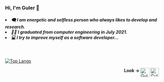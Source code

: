 ### Hi, I'm Guler 🖖

<h5><p > <li> 🗨️ I am energetic and selfless person who always likes to develop and research. <br>
  <li> 👩‍🎓 I graduated from computer engineering in July 2021. <br>
  <li> 💻 I try to improve myself as a software developer...
  </p></h5>
<br/>

[![Top Langs](https://github-readme-stats.vercel.app/api/top-langs/?username=GulerIsk&theme=dark&layout=compact)](https://github.com/GulerIsk/github-readme-stats) 
<br>
<!-- [![GitHub stats](https://github-readme-stats.vercel.app/api?username=GulerIsk&hide=prs,issues,contribs&count_private=true&show_icons=true&theme=dark)](https://github.com/GulerIsk/github-readme-stats) -->

<!--
<a href="https://github.com/GulerIsk?tab=repositories"><img align="left" alt="Python" width="45px" src="https://raw.githubusercontent.com/github/explore/80688e429a7d4ef2fca1e82350fe8e3517d3494d/topics/python/python.png" />
<img align="left" alt="SQL" width="45px" src="https://raw.githubusercontent.com/github/explore/80688e429a7d4ef2fca1e82350fe8e3517d3494d/topics/sql/sql.png"/>
<img align="left" alt="C++" width="40px" src="https://raw.githubusercontent.com/devicons/devicon/master/icons/cplusplus/cplusplus-original.svg" />
<img align="left" alt="C#" width="40px" src="https://camo.githubusercontent.com/10ced26905f5982b9bb8d1e849b95ffa70a289feacfedf4055e6f30990d51a92/68747470733a2f2f692e70696e696d672e636f6d2f6f726967696e616c732f37392f31382f36362f37393138363634343731343765653533663465363564666664663930643132622e706e67" />
<img align="left" alt="HTML5" width="40px" src="https://raw.githubusercontent.com/github/explore/80688e429a7d4ef2fca1e82350fe8e3517d3494d/topics/html/html.png" />
<img align="left" alt="CSS3" width="40px" src="https://raw.githubusercontent.com/github/explore/80688e429a7d4ef2fca1e82350fe8e3517d3494d/topics/css/css.png" />
<img align="left" alt="JavaScript" width="35px" src="https://raw.githubusercontent.com/github/explore/80688e429a7d4ef2fca1e82350fe8e3517d3494d/topics/javascript/javascript.png" /></a>
<img align="left" alt="Git" width="45px" src="https://raw.githubusercontent.com/github/explore/80688e429a7d4ef2fca1e82350fe8e3517d3494d/topics/git/git.png" />
<img align="left" alt="Visual Studio Code" width="35px" src="https://raw.githubusercontent.com/github/explore/80688e429a7d4ef2fca1e82350fe8e3517d3494d/topics/visual-studio-code/visual-studio-code.png" /></a>
<br/>
<br/>
-->
 <!--
 # 

![snake gif](https://github.com/GulerIsk/GulerIsk/blob/output/github-contribution-grid-snake.gif)

#
-->

<a href="https://www.linkedin.com/in/guleriskenderoglu/"><img align="right" alt="Guler|Linkedin" width="28px" src="https://www.vectorico.com/wp-content/uploads/2018/02/LinkedIn-Icon-squircle.png" /></a>
<a href="https://www.hackerrank.com/GulerIsk">
  <img align="right" alt="Guler | HackerRank" width="30px" src="https://upload.wikimedia.org/wikipedia/commons/thumb/4/40/HackerRank_Icon-1000px.png/640px-HackerRank_Icon-1000px.png" />
</a>
<p align="right"><strong>Look →</strong><p>
